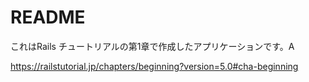 # README

これはRails チュートリアルの第1章で作成したアプリケーションです。A

https://railstutorial.jp/chapters/beginning?version=5.0#cha-beginning
